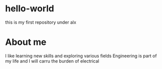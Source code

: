 # hello-world
this is my first repository under alx
# About me
I like learning new skills and exploring various fields
Engineering is part of my life and I will carru the burden of electrical
